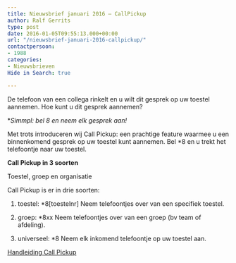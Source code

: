 ```yaml
---
title: Nieuwsbrief januari 2016 – CallPickup
author: Ralf Gerrits
type: post
date: 2016-01-05T09:55:13.000+00:00
url: "/nieuwsbrief-januari-2016-callpickup/"
contactpersoon:
- 1988
categories:
- Nieuwsbrieven
Hide in Search: true

---
```

De telefoon van een collega rinkelt en u wilt dit gesprek op uw toestel aannemen. Hoe kunt u dit gesprek aannemen?

**Simmpl: bel *8 en neem elk gesprek aan!**

<!--more-->



Met trots introduceren wij Call Pickup: een prachtige feature waarmee u een binnenkomend gesprek op uw toestel kunt aannemen. Bel *8 en u trekt het telefoontje naar uw toestel.

**Call Pickup in 3 soorten**

Toestel, groep en organisatie

Call Pickup is er in drie soorten:

1. toestel: *8[toestelnr]
Neem telefoontjes over van een specifiek toestel.

2. groep: *8xx
Neem telefoontjes over van een groep (bv team of afdeling).

3. universeel: *8
Neem elk inkomend telefoontje op uw toestel aan.

<a class="button" href="https://www.simmpl.nl/downloads/Simmpl_handleiding_CallPickup.pdf" target="_blank">Handleiding Call Pickup</a>